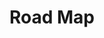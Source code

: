 # Road Map

<iframe
  :src="$withBase('/trie.html')"
  width="100%"
  height="800"
  frameborder="0"
  scrolling="No"
  leftmargin="0"
  topmargin="0"
/>

路线推荐：

- Trie 树模板：208 -> 211 -> 677
- 单词拆分：208 -> 139 -> 140 -> 472
- 字典序：208 -> 386 -> 440

# Trie 树

Trie 树，又称前缀树或字典树

## 基本性质

- 根节点不包含字符，除根节点以外每个节点只包含一个字符
- 从根节点到某一个节点，路径上经过的字符连接起来，为该节点对应的字符串
- 每个节点的所有子节点包含的字符串不相同

## 字典树模板

单词构成全部是小写字母 a-z 的情况

**Java 模板**

```java
public class Trie {
    boolean isEnd;
    Trie[] next;
    public Trie() {
        this.isEnd = false;
        this.next = new Trie[26];
    }
    public void insert(String word) {
        Trie node = this;
        for (int i = 0; i < word.length(); i++) {
            int k = word.charAt(i) - 'a';
            if (node.next[k] == null) {
                node.next[k] = new Trie();
            }
            node = node.next[k];
        }
        node.isEnd = true;
    }

    public boolean search(String word) {
        Trie root = this;
        for (int i = 0; i < word.length(); i++) {
            int w = word.charAt(i) - 'a';
            if (root.next[w] == null) return false;
            root = root.next[w];
        }
        return root.isEnd;
    }

    public boolean startsWith(String prefix) {
        Trie root = this;
        for (int i = 0; i < prefix.length(); i++) {
            int w = prefix.charAt(i) - 'a';
            if (root.next[w] == null) return false;
            root = root.next[w];
        }
        return true;
    }
}
```

**cpp 模板**

```cpp
struct treeNode {
    bool isEnd; // 是否存在已当前位置结尾的单词
    treeNode *next[26]; // 仅适用于全部是小写字母a-z的情况；更为鲁棒的情况`map<char, treeNode*> next;`
    treeNode() {
        isEnd = false;
        memset(next, 0, sizeof(next));
    }
};

class Trie {
public:
    treeNode *root; // 共有变量，供外部程序访问字典树
    Trie() {
        root = new treeNode();
    }
    void insert(const string &word) {
        treeNode *node = root;
        for (char c : word) {
            if (node->next[c - 'a'] == NULL) {
                node->next[c - 'a'] = new treeNode(); // 存在分支
            }
            node = node->next[c - 'a']; // 向后插入字符
        }
        node->isEnd = true; // 到达单词某位
    }
    bool search(const string &word) {
        treeNode *node = root;
        for (char c : word) {
            node = node->next[c - 'a']; // 向后迭代
            if (node == NULL) {
                return false; // 当前位置字符不存在
            }
        }
        return node->isEnd; // 搜索存在单词
    }
    bool startsWith(const string &prefix) {
        treeNode *node = root;
        for (char c : prefix) {
            node = node->next[c - 'a']; // 向后迭代
            if (node == NULL) {
                return false; // 当前位置字符不存在
            }
        }
        return node != NULL; // 最后一个字符存在
    }
};
```

## 应用场景

### 字符串检索

事先将已知的一些字符串（字典）的有关信息保存到 trie 树里，查找另外一些未知字符串是否出现过或者出现频率。

举例：

1. 给出 N 个单词组成的熟词表，以及一篇全用小写英文书写的文章，请你按最早出现的顺序写出所有不在熟词表中的生词。
2. 给出一个词典，其中的单词为不良单词。单词均为小写字母。再给出一段文本，文本的每一行也由小写字母构成。判断文本中是否含有任何不良单词。例如，若 rob 是不良单词，那么文本 problem 含有不良单词。
3. 1000 万字符串，其中有些是重复的，需要把重复的全部去掉，保留没有重复的字符串。

### 文本预测、自动完成，see also，拼写检查

### 词频统计

1. 有一个 1G 大小的一个文件，里面每一行是一个词，词的大小不超过 16 字节，内存限制大小是 1M。返回频数最高的 100 个词。
2. 一个文本文件，大约有一万行，每行一个词，要求统计出其中最频繁出现的前 10 个词，请给出思想，给出时间复杂度分析。
3. 寻找热门查询：搜索引擎会通过日志文件把用户每次检索使用的所有检索串都记录下来，每个查询串的长度为 1-255 字节。假设目前有一千万个记录，这些查询串的重复度比较高，虽然总数是 1 千万，但是如果去除重复，不超过 3 百万个。一个查询串的重复度越高，说明查询它的用户越多，也就越热门。请你统计最热门的 10 个查询串，要求使用的内存不能超过 1G。

### 排序

Trie 树是一棵多叉树，只要先序遍历整棵树，输出相应的字符串便是按字典序排序的结果。

比如给你 N 个互不相同的仅由一个单词构成的英文名，让你将它们按字典序从小到大排序输出。

### 字符串最长公共前缀

Trie 树利用多个字符串的公共前缀来节省存储空间，当我们把大量字符串存储到一棵 trie 树上时，我们可以快速得到某些字符串的公共前缀。

举例：

- 给出 N 个小写英文字母串，以及 Q 个询问，即询问某两个串的最长公共前缀的长度是多少？

- 解决方案：首先对所有的串建立其对应的字母树。此时发现，对于两个串的最长公共前缀的长度即它们所在结点的公共祖先个数，于是，问题就转化为了离线（Offline）的最近公共祖先（Least Common Ancestor，简称 LCA）问题。

而**最近公共祖先问题**同样是一个经典问题，可以用下面几种方法：

1. 利用并查集（Disjoint Set），可以采用采用经典的`Tarjan 算法`；
2. 求出字母树的`欧拉序列（Euler Sequence）`后，就可以转为经典的`最小值查询（Range Minimum Query，简称RMQ）`问题了；

### 字符串搜索的前缀匹配

trie 树常用于搜索提示。如当输入一个网址，可以自动搜索出可能的选择。当没有完全匹配的搜索结果，可以返回前缀最相似的可能。

Trie 树检索的时间复杂度可以做到 n，n 是要检索单词的长度，如果使用暴力检索，需要指数级 O(n2)的时间复杂度。

### 作为其他数据结构和算法的辅助结构

如后缀树，AC 自动机等

后缀树可以用于全文搜索

#### 练习题目

- [LeetCode 208. Implement Trie (Prefix Tree) (medium)](https://github.com/muyids/leetcode/blob/master/algorithms/201-300/208.implement-trie-prefix-tree.md)

- [211. 添加与搜索单词 - 数据结构设计](https://leetcode-cn.com/problems/design-add-and-search-words-data-structure/)

- [LeetCode 140. Word Break II (hard)](https://github.com/muyids/leetcode/blob/master/algorithms/101-200/140.word-break-ii.md)

- [LeetCode 212. Word Search II (hard)](https://github.com/muyids/leetcode/blob/master/algorithms/201-300/212.word-search-ii.md)

- [LeetCode 820. Short Encoding of Words (medium)](https://github.com/muyids/leetcode/blob/master/algorithms/801-900/820.short-encoding-of-words.md)

- [LeetCode 1268. Search Suggestions System (medium)](https://github.com/muyids/leetcode/blob/master/algorithms/1201-1300/1268.search-suggestions-system.md)

#### [211. 添加与搜索单词 - 数据结构设计](https://leetcode-cn.com/problems/design-add-and-search-words-data-structure/)

```java
class WordDictionary {
    Node root;

    class Node {
        boolean isEnd;
        Node[] child;

        public Node() {
            this.isEnd = false;
            child = new Node[26];
        }
    }

    public WordDictionary() {
        this.root = new Node();
    }

    public void addWord(String word) {
        Node p = this.root;
        for (char ch : word.toCharArray()) {
            if (p.child[ch - 'a'] == null) {
                p.child[ch - 'a'] = new Node();
            }
            p = p.child[ch - 'a'];
        }
        p.isEnd = true;
    }
    public boolean search(String word) {
        return dfs(word, 0, this.root);
    }

    boolean dfs(String word, int i, Node p) {
        if (p == null) return false;
        if (i == word.length()) return p.isEnd;
        if (word.charAt(i) != '.') {
            p = p.child[word.charAt(i) - 'a'];
            return dfs(word, i + 1, p);
        } else {
            for (int d = 0; d < 26; d++) {
                if (dfs(word, i + 1, p.child[d])) return true;
            }
            return false;
        }
    }
}
```
